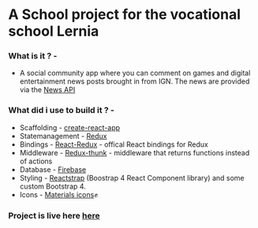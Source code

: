 # A School project for the vocational school Lernia

### **What is it ? -**

- A social community app where you can comment on games and digital entertainment news posts brought in from IGN. The news are provided via the [News API](https://newsapi.org/)

### **What did i use to build it ? -**

- Scaffolding - [create-react-app](https://github.com/facebookincubator/create-react-app)
- Statemanagement - [Redux](http://redux.js.org/)
- Bindings - [React-Redux](https://github.com/reactjs/react-redux) - offical React bindings for Redux
- Middleware - [Redux-thunk](https://github.com/gaearon/redux-thunk) - middleware that returns functions instead of actions
- Database - [Firebase](https://firebase.google.com/)
- Styling - [Reactstrap](https://reactstrap.github.io/) (Boostrap 4 React Component library) and some custom Bootstrap 4.
- Icons - [Materials icons](https://material.io/icons/):fist:

### Project is live here [here](https://flow-er.herokuapp.com/)
